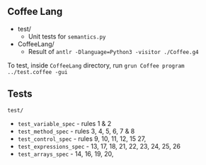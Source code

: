 Coffee Lang
---

- test/
    - Unit tests for `semantics.py`
- CoffeeLang/
  - Result of `antlr -Dlanguage=Python3 -visitor ./Coffee.g4` 

To test, inside `CoffeeLang` directory, run `grun Coffee program ../test.coffee -gui`

## Tests
`test/`
  - `test_variable_spec` - rules 1 & 2 
  - `test_method_spec` - rules 3, 4, 5, 6, 7 & 8
  - `test_control_spec` - rules 9, 10, 11, 12, 15 27,
  - `test_expressions_spec` - 13, 17, 18, 21, 22, 23, 24, 25, 26
  - `test_arrays_spec` - 14, 16, 19, 20,